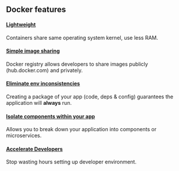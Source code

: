 ## Docker features
<section>
  <div class="docker-feature">
    <h4><a href="#/lightweight">Lightweight</a></h4>
    <p>Containers share same operating system kernel, use less RAM.</p>
  </div>
  <div class="docker-feature">
    <h4><a href="#/image-sharing">Simple image sharing</a></h4>
    <p>Docker registry allows developers to share images publicly (hub.docker.com) and privately.</div>
  <div class="docker-feature">
    <h4><a href="#/env-consistency">Eliminate env inconsistencies</a></h4>
    <p>Creating a package of your app (code, deps & config) guarantees the application will <strong>always</strong> run.</p>
  </div>
</section>
<section>
  <div class="docker-features-2">
    <div class="docker-feature">
      <h4><a href="#/app-components">Isolate components within your app</a></h4>
      <p>Allows you to break down your application into components or microservices.</p>
    </div>
    <div class="docker-feature">
      <h4><a href="#/accelerate-dev">Accelerate Developers</a></h4>
      <p>Stop wasting hours setting up developer environment.</p>
    </div>
  </div>
</section>
